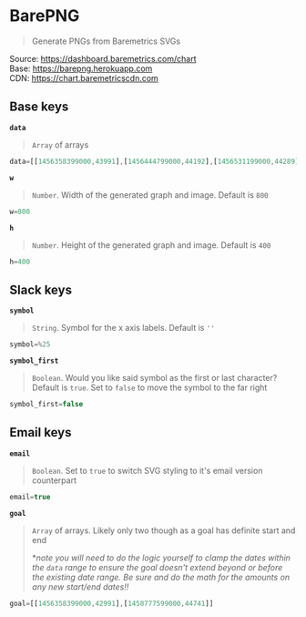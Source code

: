 # BarePNG
> Generate PNGs from Baremetrics SVGs

Source: https://dashboard.baremetrics.com/chart  
Base:   https://barepng.herokuapp.com  
CDN:    https://chart.baremetricscdn.com  

## Base keys
**`data`**
> `Array` of arrays

```js
data=[[1456358399000,43991],[1456444799000,44192],[1456531199000,44289],[1456617599000,44367],[1456703999000,44413],[1456790399000,44443],[1456876799000,44791],[1456963199000,44789],[1457049599000,45138],[1457135999000,45173],[1457222399000,45159],[1457308799000,45191],[1457395199000,45372],[1457481599000,45357],[1457567999000,45408],[1457654399000,45458],[1457740799000,45845],[1457827199000,45889],[1457913599000,45939],[1457999999000,45983],[1458086399000,46054],[1458172799000,45443],[1458259199000,45707],[1458345599000,45170],[1458431999000,45301],[1458518399000,45298],[1458604799000,45384],[1458691199000,45741],[1458777599000,45741]]
```

**`w`**
> `Number`. Width of the generated graph and image. Default is `800`

```js
w=800
```

**`h`**
> `Number`. Height of the generated graph and image. Default is `400`

```js
h=400
```

## Slack keys
**`symbol`**
> `String`. Symbol for the x axis labels. Default is `''`

```js
symbol=%25
```

**`symbol_first`**
> `Boolean`. Would you like said symbol as the first or last character? Default is `true`. Set to `false` to move the symbol to the far right

```js
symbol_first=false
```

## Email keys
**`email`**
> `Boolean`. Set to `true` to switch SVG styling to it's email version counterpart

```js
email=true
```

**`goal`**
> `Array` of arrays. Likely only two though as a goal has definite start and end  
>  
> **note you will need to do the logic yourself to clamp the dates within the `data` range to ensure the goal doesn't extend beyond or before the existing date range. Be sure and do the math for the amounts on any new start/end dates!!*

```js
goal=[[1456358399000,42991],[1458777599000,44741]]
```